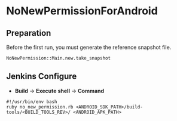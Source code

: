 # NoNewPermissionForAndroid

## Preparation
Before the first run, you must generate the reference snapshot file.
```
NoNewPermission::Main.new.take_snapshot
```

## Jenkins Configure
* **Build** -> **Execute shell** -> **Command**
```
#!/usr/bin/env bash
ruby no_new_permission.rb <ANDROID_SDK_PATH>/build-tools/<BUILD_TOOLS_REV>/ <ANDROID_APK_PATH>
```
